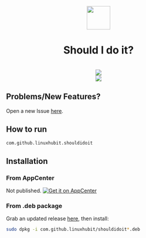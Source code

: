<div align="center">
  <img src="https://raw.githubusercontent.com/linuxhubit/shouldidoit/master/data/icons/64/com.github.linuxhubit.shouldidoit.svg" width="64">
  <h1 align="center">Should I do it?</h1>
  <p align="center"></p>
</div>

<br/>

<div align="center">
   <a href="https://github.com/linuxhubit/shouldidoit/blob/master/LICENSE">
    <img src="https://img.shields.io/badge/License-GPL--3.0-blue.svg">
   </a>
</div>

<div align="center">
    <img  src="https://github.com/linuxhubit/shouldidoit/raw/master/data/screenshot-1.png">
</div>

## Problems/New Features?
Open a new Issue [here](https://github.com/linuxhubit/shouldidoit/issues).

## How to run
```bash
com.github.linuxhubit.shouldidoit
```

## Installation

### From AppCenter
Not published.
[![Get it on AppCenter](https://appcenter.elementary.io/badge.svg)](https://appcenter.elementary.io/com.github.linuxhubit/shouldidoit)


### From .deb package
Grab an updated release [here](https://github.com/linuxhubit/shouldidoit/releases), then install:

```bash
sudo dpkg -i com.github.linuxhubit/shouldidoit*.deb
```



